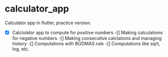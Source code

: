 # calculator_app

Calculator app in flutter, practice version.

-[x] Calclulator app to compute for positive numbers
-[] Making calculations for negative numbers
-[] Making consecutive calclations and managing history
-[] Computations with BODMAS rule
-[] Computations like sqrt, log, etc.
